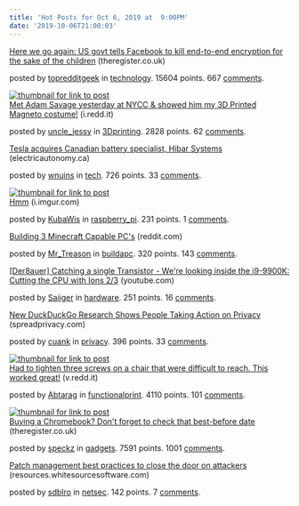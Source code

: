 ```yaml
---
title: 'Hot Posts for Oct 6, 2019 at  9:00PM'
date: '2019-10-06T21:00:03'
---
```

<article><div><a href='https://www.theregister.co.uk/2019/10/04/us_government_encryption/'>Here we go again: US govt tells Facebook to kill end-to-end encryption for the sake of the children</a> (theregister.co.uk)<p>posted by <a href='https://www.reddit.com/user/topredditgeek'>topredditgeek</a> in <a href='https://www.reddit.com/r/technology'>technology</a>. 15604 points. 667 <a href='https://www.reddit.com/r/technology/comments/de0ewg/here_we_go_again_us_govt_tells_facebook_to_kill/'>comments</a>.</p></div></article>

<article><a href='https://i.redd.it/2mr3t8kf3xq31.jpg'><img src='https://b.thumbs.redditmedia.com/J-Zo_gOwa3QaLuJ6TpZjfj58e_ttZpNUlczauiNtT7s.jpg' alt='thumbnail for link to post'></a><div><a href='https://i.redd.it/2mr3t8kf3xq31.jpg'>Met Adam Savage yesterday at NYCC &amp; showed him my 3D Printed Magneto costume!</a> (i.redd.it)<p>posted by <a href='https://www.reddit.com/user/uncle_jessy'>uncle_jessy</a> in <a href='https://www.reddit.com/r/3Dprinting'>3Dprinting</a>. 2828 points. 62 <a href='https://www.reddit.com/r/3Dprinting/comments/de2t7a/met_adam_savage_yesterday_at_nycc_showed_him_my/'>comments</a>.</p></div></article>

<article><div><a href='https://electricautonomy.ca/2019/10/04/tesla-acquires-canadian-battery-specialist-hibar-systems/'>Tesla acquires Canadian battery specialist, Hibar Systems</a> (electricautonomy.ca)<p>posted by <a href='https://www.reddit.com/user/wnuins'>wnuins</a> in <a href='https://www.reddit.com/r/tech'>tech</a>. 726 points. 33 <a href='https://www.reddit.com/r/tech/comments/de4wzj/tesla_acquires_canadian_battery_specialist_hibar/'>comments</a>.</p></div></article>

<article><a href='https://i.imgur.com/stoZg70.jpg'><img src='https://b.thumbs.redditmedia.com/w4mf6CyQKFh4Lr98bJgkko819Rj_zvKS3kwwBAFyJyA.jpg' alt='thumbnail for link to post'></a><div><a href='https://i.imgur.com/stoZg70.jpg'>Hmm</a> (i.imgur.com)<p>posted by <a href='https://www.reddit.com/user/KubaWis'>KubaWis</a> in <a href='https://www.reddit.com/r/raspberry_pi'>raspberry_pi</a>. 231 points. 1 <a href='https://www.reddit.com/r/raspberry_pi/comments/de8bu8/hmm/'>comments</a>.</p></div></article>

<article><div><a href='https://www.reddit.com/r/buildapc/comments/de4tgb/building_3_minecraft_capable_pcs/'>Building 3 Minecraft Capable PC's</a> (reddit.com)<p>posted by <a href='https://www.reddit.com/user/Mr_Treason'>Mr_Treason</a> in <a href='https://www.reddit.com/r/buildapc'>buildapc</a>. 320 points. 143 <a href='https://www.reddit.com/r/buildapc/comments/de4tgb/building_3_minecraft_capable_pcs/'>comments</a>.</p></div></article>

<article><div><a href='https://www.youtube.com/watch?v=VBCtsqs8278&amp;'>[Der8auer] Catching a single Transistor - We're looking inside the i9-9900K: Cutting the CPU with Ions 2/3</a> (youtube.com)<p>posted by <a href='https://www.reddit.com/user/Saiiger'>Saiiger</a> in <a href='https://www.reddit.com/r/hardware'>hardware</a>. 251 points. 16 <a href='https://www.reddit.com/r/hardware/comments/de1xk4/der8auer_catching_a_single_transistor_were/'>comments</a>.</p></div></article>

<article><div><a href='https://spreadprivacy.com/people-taking-action-on-privacy/'>New DuckDuckGo Research Shows People Taking Action on Privacy</a> (spreadprivacy.com)<p>posted by <a href='https://www.reddit.com/user/cuank'>cuank</a> in <a href='https://www.reddit.com/r/privacy'>privacy</a>. 396 points. 33 <a href='https://www.reddit.com/r/privacy/comments/de0hmt/new_duckduckgo_research_shows_people_taking/'>comments</a>.</p></div></article>

<article><a href='https://v.redd.it/8n5kka4jtrq31'><img src='https://b.thumbs.redditmedia.com/lpAppriT9pY7lvDT_w-HirYauP9OcVBhWw_sw1Afobw.jpg' alt='thumbnail for link to post'></a><div><a href='https://v.redd.it/8n5kka4jtrq31'>Had to tighten three screws on a chair that were difficult to reach. This worked great!</a> (v.redd.it)<p>posted by <a href='https://www.reddit.com/user/Abtarag'>Abtarag</a> in <a href='https://www.reddit.com/r/functionalprint'>functionalprint</a>. 4110 points. 101 <a href='https://www.reddit.com/r/functionalprint/comments/ddrqax/had_to_tighten_three_screws_on_a_chair_that_were/'>comments</a>.</p></div></article>

<article><a href='https://www.theregister.co.uk/2019/08/22/buying_a_chromebook_dont_forget_to_check_when_it_expires/'><img src='https://b.thumbs.redditmedia.com/B6mbzSdfGTVh2cDtfexiE7a56Bw3o-2km6yEkQYm3uU.jpg' alt='thumbnail for link to post'></a><div><a href='https://www.theregister.co.uk/2019/08/22/buying_a_chromebook_dont_forget_to_check_when_it_expires/'>Buying a Chromebook? Don't forget to check that best-before date</a> (theregister.co.uk)<p>posted by <a href='https://www.reddit.com/user/speckz'>speckz</a> in <a href='https://www.reddit.com/r/gadgets'>gadgets</a>. 7591 points. 1001 <a href='https://www.reddit.com/r/gadgets/comments/ddpk0d/buying_a_chromebook_dont_forget_to_check_that/'>comments</a>.</p></div></article>

<article><div><a href='https://resources.whitesourcesoftware.com/blog-whitesource/patch-management-best-practices'>Patch management best practices to close the door on attackers</a> (resources.whitesourcesoftware.com)<p>posted by <a href='https://www.reddit.com/user/sdblro'>sdblro</a> in <a href='https://www.reddit.com/r/netsec'>netsec</a>. 142 points. 7 <a href='https://www.reddit.com/r/netsec/comments/ddzk4b/patch_management_best_practices_to_close_the_door/'>comments</a>.</p></div></article>

